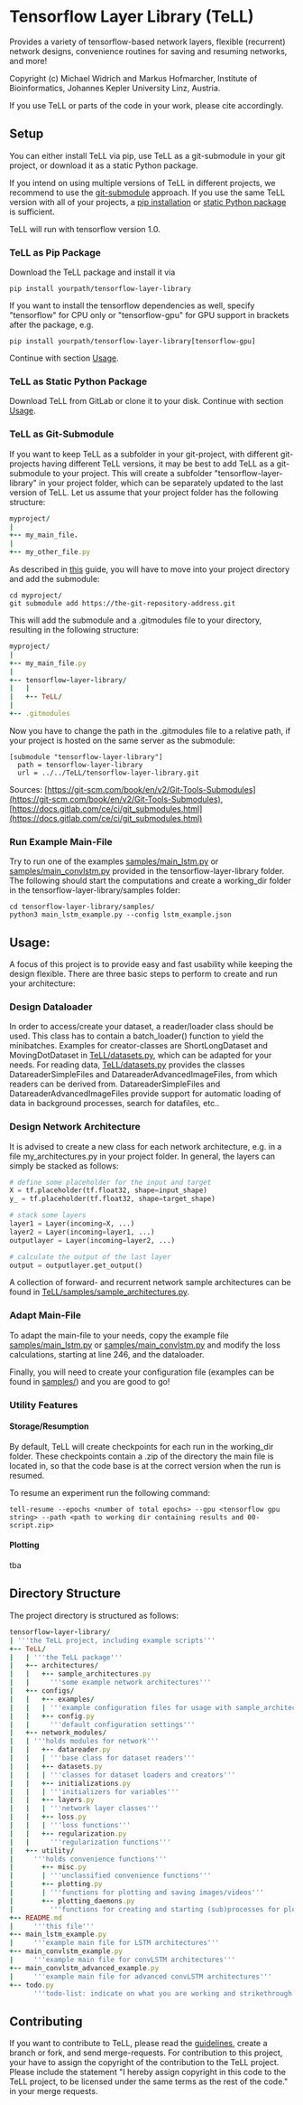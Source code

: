 # Tensorflow Layer Library (TeLL)
Provides a variety of tensorflow-based network layers, flexible (recurrent) network designs, convenience routines for saving and resuming networks, and more!

Copyright (c) Michael Widrich and Markus Hofmarcher, Institute of Bioinformatics, Johannes Kepler University Linz, Austria.

If you use TeLL or parts of the code in your work, please cite accordingly.

## Setup
You can either install TeLL via pip, use TeLL as a git-submodule in your git project, or download it as a static Python package.

If you intend on using multiple versions of TeLL in different projects, we recommend to use the [git-submodule](#tell-as-git-submodule) approach.
If you use the same TeLL version with all of your projects, a [pip installation](#tell-as-pip-package) or [static Python package](#tell-as-static-python-package) is sufficient.

TeLL will run with tensorflow version 1.0.

### TeLL as Pip Package
Download the TeLL package and install it via

```
pip install yourpath/tensorflow-layer-library
```

If you want to install the tensorflow dependencies as well, specify "tensorflow" for CPU only or "tensorflow-gpu" for GPU support in brackets after the package, e.g.

```
pip install yourpath/tensorflow-layer-library[tensorflow-gpu]
```

Continue with section [Usage](#usage).

### TeLL as Static Python Package
Download TeLL from GitLab or clone it to your disk. Continue with section [Usage](#usage).

### TeLL as Git-Submodule
If you want to keep TeLL as a subfolder in your git-project, with different git-projects having different TeLL versions, it may be best to add TeLL as a git-submodule to your project.
This will create a subfolder "tensorflow-layer-library" in your project folder, which can be separately updated to the last version of TeLL.
Let us assume that your project folder has the following structure:
``` ruby
myproject/
| 
+-- my_main_file.
|
+-- my_other_file.py
```

As described in [this](https://git-scm.com/book/en/v2/Git-Tools-Submodules) guide, you will have to move into your project directory and add the submodule:

```
cd myproject/
git submodule add https://the-git-repository-address.git
```

This will add the submodule and a .gitmodules file to your directory, resulting in the following structure:

``` ruby
myproject/
| 
+-- my_main_file.py
|
+-- tensorflow-layer-library/
|   |
|   +-- TeLL/
|
+-- .gitmodules
```

Now you have to change the path in the .gitmodules file to a relative path, if your project is hosted on the same server as the submodule:

```
[submodule "tensorflow-layer-library"]
  path = tensorflow-layer-library
  url = ../../TeLL/tensorflow-layer-library.git
```

Sources: [https://git-scm.com/book/en/v2/Git-Tools-Submodules](https://git-scm.com/book/en/v2/Git-Tools-Submodules),
[https://docs.gitlab.com/ce/ci/git_submodules.html](https://docs.gitlab.com/ce/ci/git_submodules.html)

### Run Example Main-File
Try to run one of the examples [samples/main_lstm.py](https://git.bioinf.jku.at/TeLL/tensorflow-layer-library/blob/master/samples/main_lstm.py) or [samples/main_convlstm.py](https://git.bioinf.jku.at/TeLL/tensorflow-layer-library/blob/master/samples/main_convlstm.py) provided in the tensorflow-layer-library folder.
The following should start the computations and create a working_dir folder in the tensorflow-layer-library/samples folder:

```
cd tensorflow-layer-library/samples/
python3 main_lstm_example.py --config lstm_example.json
```

## Usage:
A focus of this project is to provide easy and fast usability while keeping the design flexible.
There are three basic steps to perform to create and run your architecture:

### Design Dataloader
In order to access/create your dataset, a reader/loader class should be used. This class has to contain a batch_loader() function to yield the minibatches.
Examples for creator-classes are ShortLongDataset and MovingDotDataset in [TeLL/datasets.py](https://git.bioinf.jku.at/TeLL/tensorflow-layer-library/blob/master/TeLL/datasets.py), which can be adapted for your needs.
For reading data, [TeLL/datasets.py](https://git.bioinf.jku.at/TeLL/tensorflow-layer-library/blob/master/TeLL/datasets.py) provides the classes DatareaderSimpleFiles and DatareaderAdvancedImageFiles, from which readers can be derived from.
DatareaderSimpleFiles and DatareaderAdvancedImageFiles provide support for automatic loading of data in background processes, search for datafiles, etc..

### Design Network Architecture
It is advised to create a new class for each network architecture, e.g. in a file my_architectures.py in your project folder.
In general, the layers can simply be stacked as follows:

```python
# define some placeholder for the input and target
X = tf.placeholder(tf.float32, shape=input_shape)
y_ = tf.placeholder(tf.float32, shape=target_shape)

# stack some layers
layer1 = Layer(incoming=X, ...)
layer2 = Layer(incoming=layer1, ...)
outputlayer = Layer(incoming=layer2, ...)

# calculate the output of the last layer
output = outputlayer.get_output()
```

A collection of forward- and recurrent network sample architectures can be found in [TeLL/samples/sample_architectures.py](https://git.bioinf.jku.at/TeLL/tensorflow-layer-library/blob/master/samples/sample_architectures.py).

### Adapt Main-File
To adapt the main-file to your needs, copy the example file [samples/main_lstm.py](https://git.bioinf.jku.at/TeLL/tensorflow-layer-library/blob/master/samples/main_lstm.py) or [samples/main_convlstm.py](https://git.bioinf.jku.at/TeLL/tensorflow-layer-library/blob/master/samples/main_convlstm.py) and modify the loss calculations, starting at line 246, and the dataloader.

Finally, you will need to create your configuration file (examples can be found in [samples/](https://git.bioinf.jku.at/TeLL/tensorflow-layer-library/tree/master/samples)) and you are good to go!

### Utility Features

#### Storage/Resumption
By default, TeLL will create checkpoints for each run in the working_dir folder.
These checkpoints contain a .zip of the directory the main file is located in, so that the code base is at the correct version when the run is resumed.

To resume an experiment run the following command:

```
tell-resume --epochs <number of total epochs> --gpu <tensorflow gpu string> --path <path to working dir containing results and 00-script.zip>
```

#### Plotting
tba


## Directory Structure
The project directory is structured as follows:
``` ruby
tensorflow-layer-library/
| '''the TeLL project, including example scripts'''
+-- TeLL/
|   | '''the TeLL package'''
|   +-- architectures/
|   |   +-- sample_architectures.py
|   |     '''some example network architectures'''
|   +-- configs/
|   |   +-- examples/
|   |   | '''example configuration files for usage with sample_architectures.py'''
|   |   +-- config.py
|   |     '''default configuration settings'''
|   +-- network_modules/
|   | '''holds modules for network'''
|   |   +-- datareader.py
|   |   | '''base class for dataset readers'''
|   |   +-- datasets.py
|   |   | '''classes for dataset loaders and creators'''
|   |   +-- initializations.py
|   |   | '''initializers for variables'''
|   |   +-- layers.py 
|   |   | '''network layer classes'''
|   |   +-- loss.py 
|   |   | '''loss functions'''
|   |   +-- regularization.py
|   |     '''regularization functions'''
|   +-- utility/
|     '''holds convenience functions'''
|       +-- misc.py 
|       | '''unclassified convenience functions'''
|       +-- plotting.py 
|       | '''functions for plotting and saving images/videos'''
|       +-- plotting_daemons.py
|         '''functions for creating and starting (sub)processes for plotting'''
+-- README.md
|     '''this file'''
+-- main_lstm_example.py
|     '''example main file for LSTM architectures'''
+-- main_convlstm_example.py
|     '''example main file for convLSTM architectures'''
+-- main_convlstm_advanced_example.py
|     '''example main file for advanced convLSTM architectures'''
+-- todo.py
      '''todo-list: indicate on what you are working and strikethrough when you are done'''
```

## Contributing

If you want to contribute to TeLL, please read the [guidelines](https://git.bioinf.jku.at/TeLL/tensorflow-layer-library/blob/master/CONTRIBUTING.md), create a branch or fork, and send merge-requests.
For contribution to this project, your have to assign the copyright of the contribution to the TeLL project.
Please include the statement "I hereby assign copyright in this code to the TeLL project, to be licensed under the same terms as the rest of the code." in your merge requests.